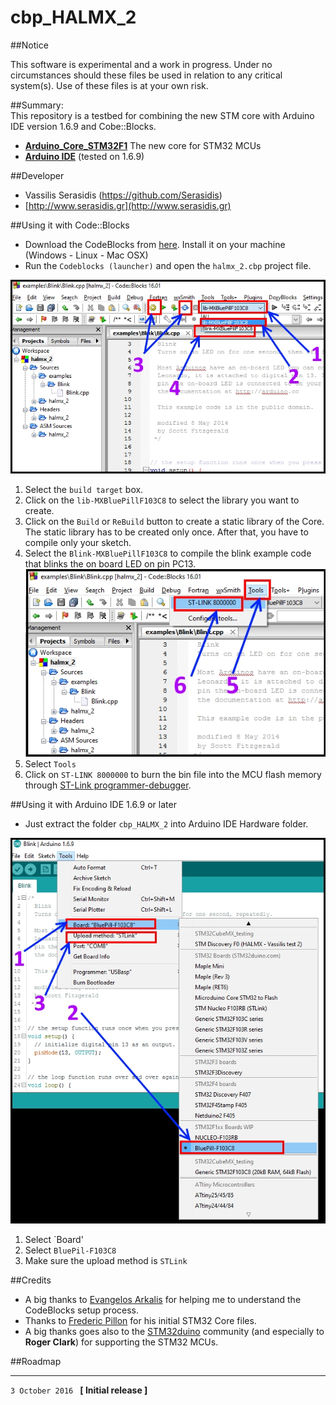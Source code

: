 cbp_HALMX_2 
=============  

##Notice

This software is experimental and a work in progress.
Under no circumstances should these files be used in relation to any critical system(s).
Use of these files is at your own risk.


##Summary:  
This repository is a testbed for combining the new STM core with Arduino IDE version 1.6.9 and Cobe::Blocks. 


- [**Arduino_Core_STM32F1**](https://github.com/stm32duino/Arduino_Core_STM32F1) The new core for STM32 MCUs 
- [**Arduino IDE**](https://www.arduino.cc/en/Main/Software) (tested on 1.6.9)

##Developer
- Vassilis Serasidis (https://github.com/Serasidis)
- [http://www.serasidis.gr](http://www.serasidis.gr)

##Using it with Code::Blocks
- Download the CodeBlocks from [here](http://www.codeblocks.org/). Install it on your machine (Windows - Linux - Mac OSX)  
- Run the `Codeblocks (launcher)` and open the `halmx_2.cbp` project file.

![](https://github.com/Serasidis/cbp_HALMX_2/blob/master/images/codeblocks.jpg)

1. Select the `build target` box.
2. Click on the `lib-MXBluePillF103C8` to select the library you want to create.
3. Click on the `Build` or `ReBuild` button to create a static library of the Core. The static library has to be created only once. After that, you have to compile only your sketch.   
4. Select the `Blink-MXBluePillF103C8` to compile the blink example code that blinks the on board LED on pin PC13.
![](https://github.com/Serasidis/cbp_HALMX_2/blob/master/images/codeblocks_stlink.jpg)
 6. Select `Tools`
 7. Click on `ST-LINK 8000000` to burn the bin file into the MCU flash memory through [ST-Link programmer-debugger](http://www.ebay.com/sch/i.html?_sacat=0&_nkw=st-link%2Fv2&_frs=1).

##Using it with Arduino IDE 1.6.9 or later
- Just extract the folder `cbp_HALMX_2` into Arduino IDE Hardware folder.

![](https://github.com/Serasidis/cbp_HALMX_2/blob/master/images/arduino_ide.jpg) 

1. Select `Board'
2. Select `BluePil-F103C8`
3. Make sure the upload method is `STLink`

##Credits
- A big thanks to [Evangelos Arkalis](https://github.com/evark) for helping me to understand the CodeBlocks setup process.
- Thanks to [Frederic Pillon](https://github.com/fpistm) for his initial STM32 Core files.
- A big thanks goes also to the [STM32duino](http://www.stm32duino.com) community (and especially to **Roger Clark**) for supporting the STM32 MCUs.


##Roadmap

---
`3 October 2016 ` **[ Initial release ]** 

